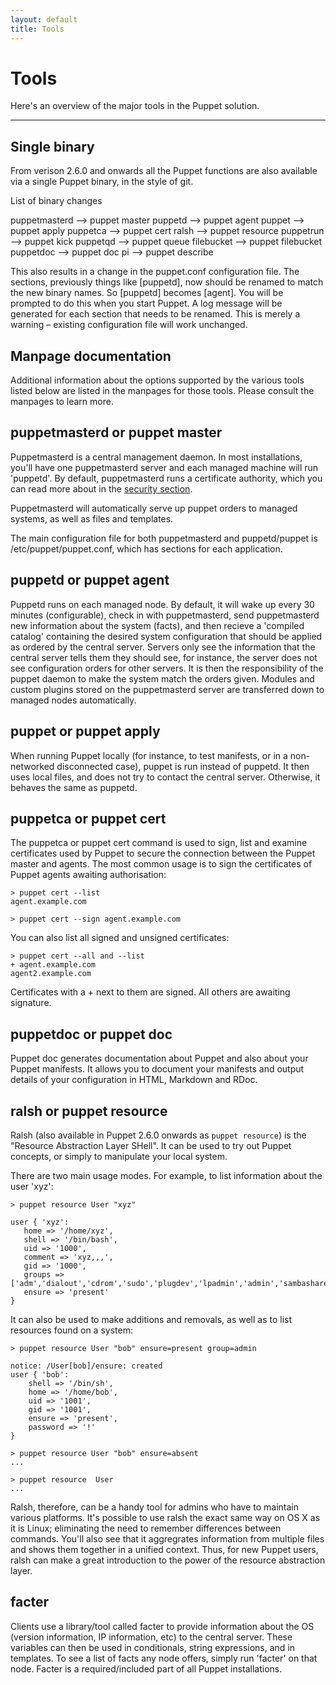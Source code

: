```yaml
---
layout: default
title: Tools
---
```


Tools
=====

Here's an overview of the major tools in the Puppet solution.

* * *

Single binary
-------------

From verison 2.6.0 and onwards all the Puppet functions are also available via a single Puppet binary, in the style of git.

List of binary changes

puppetmasterd –> puppet master
puppetd –> puppet agent
puppet –> puppet apply
puppetca –> puppet cert
ralsh –> puppet resource
puppetrun –> puppet kick
puppetqd –> puppet queue
filebucket –> puppet filebucket
puppetdoc –> puppet doc
pi –> puppet describe

This also results in a change in the puppet.conf configuration file. The sections, previously things like [puppetd], now should be renamed to match the new binary names. So [puppetd] becomes [agent]. You will be prompted to do this when you start Puppet. A log message will be generated for each section that needs to be renamed. This is merely a warning – existing configuration file will work unchanged.

Manpage documentation
---------------------

Additional information about the options supported by the various tools listed below
are listed in the manpages for those tools.   Please consult the manpages to learn
more.

puppetmasterd or puppet master
------------------------------

Puppetmasterd is a central management daemon.  In most installations, you'll have one puppetmasterd
server and each managed machine will run 'puppetd'.   By default, puppetmasterd runs a certificate
authority, which you can read more about in the [security section](./security.html).

Puppetmasterd will automatically serve up puppet orders to managed systems, as well as files and
templates.

The main configuration file for both puppetmasterd and puppetd/puppet is /etc/puppet/puppet.conf,
which has sections for each application.

puppetd or puppet agent
-----------------------

Puppetd runs on each managed node.   By default, it will wake up every 30 minutes (configurable),
check in with puppetmasterd, send puppetmasterd new information about the system (facts), and
then recieve a 'compiled catalog' containing the desired system configuration that should be applied
as ordered by the central server.   Servers only see the information that the central server tells
them they should see, for instance, the server does not see configuration orders for other servers.
It is then the responsibility of the puppet daemon to make the system match the orders given.  Modules
and custom plugins stored on the puppetmasterd server are transferred down to managed nodes automatically.

puppet or puppet apply
----------------------

When running Puppet locally (for instance, to test manifests, or in a non-networked disconnected case), puppet is run instead of puppetd.  It then uses local files, and does not try to contact the central server.  Otherwise, it behaves the same as puppetd.

puppetca or puppet cert
-----------------------

The puppetca or puppet cert command is used to sign, list and examine certificates used by Puppet to secure the connection between the Puppet master and agents.  The most common usage is to sign the certificates of Puppet agents awaiting authorisation:

    > puppet cert --list
    agent.example.com

    > puppet cert --sign agent.example.com

You can also list all signed and unsigned certificates:

    > puppet cert --all and --list
    + agent.example.com
    agent2.example.com

Certificates with a + next to them are signed.  All others are awaiting signature.

puppetdoc or puppet doc
-----------------------

Puppet doc generates documentation about Puppet and also about your Puppet manifests. It allows you to document your manifests and output details of your configuration in HTML, Markdown and RDoc.

ralsh or puppet resource
------------------------

Ralsh (also available in Puppet 2.6.0 onwards as `puppet resource`) is the "Resource Abstraction Layer SHell".  It can be used to try out Puppet concepts, or simply to manipulate your local system.

There are two main usage modes.   For example, to list information about the user 'xyz':

    > puppet resource User "xyz"

    user { 'xyz':
       home => '/home/xyz',
       shell => '/bin/bash',
       uid => '1000',
       comment => 'xyz,,,',
       gid => '1000',
       groups => ['adm','dialout','cdrom','sudo','plugdev','lpadmin','admin','sambashare','libvirtd'],
       ensure => 'present'
    }

It can also be used to make additions and removals, as well as to list resources found on a system:

    > puppet resource User "bob" ensure=present group=admin

    notice: /User[bob]/ensure: created
    user { 'bob':
        shell => '/bin/sh',
        home => '/home/bob',
        uid => '1001',
        gid => '1001',
        ensure => 'present',
        password => '!'
    }

    > puppet resource User "bob" ensure=absent
    ...

    > puppet resource  User
    ...

Ralsh, therefore, can be a handy tool for admins who have to maintain various platforms.  It's possible to use ralsh the exact same way on OS X as it is Linux; eliminating the need to remember differences between commands.  You'll also see that it aggregrates information from multiple files and shows them together in a unified context.  Thus, for new Puppet users, ralsh can make a great introduction to the power of the resource abstraction layer.

facter
------

Clients use a library/tool called facter to provide information about the OS (version information, IP information, etc) to the central server.   These variables can then be used in conditionals, string expressions, and in templates.  To see a list of facts any node offers, simply run 'facter' on that node.  Facter is a required/included part of all Puppet installations.



